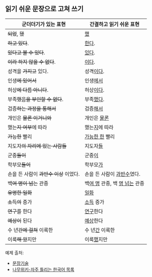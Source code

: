 ## 읽기 쉬운 문장으로 고쳐 쓰기

| 군더더기가 있는 표현 | 간결하고 읽기 쉬운 표현 |
| --- | --- |
| <del>되었</del>, <del>됐</del> | <ins>했</ins> |
| <del>하고 있다</del>. | <ins>한다</ins>. |
| <del>있다고 볼 수 있다</del>. | <ins>있다</ins>. |
| <del>이라 하지 않을 수 없다</del>. | <ins>이다</ins>. |
| 성격을 <del>가지고</del> 있다. | 성격<ins>이다</ins>. |
| 인생<del>에 있어서</del> | 인생<ins>에서</ins> |
| 허상<del>에 다름 아니다</del>. | 허상<ins>이다</ins>. |
| 부족<del>했음을 부인할 수 없다</del>. | 부족<ins>했다</ins>. |
| 검증<del>하는 과정을 통해서</del> | 검증<ins>해서</ins> |
| 개인은 <del>물론 이거니와</del> | 개인은 <ins>물론</ins> |
| 했는<del>지 여부</del>에 따라 | 했는<ins>지</ins>에 따라 |
| <del>가능한</del> 빨리 | <ins>가능한 한</ins> 빨리 |
| 지도자<del>의 자리에 있는 사람들</del> | 지도자<ins>들</ins> |
| 군중<del>들이</del> | 군중<ins>이</ins> |
| 학부모<del>들이</del> | 학부모<ins>가</ins> |
| 손을 든 사람이 <del>과반수 이상</del> 이었다. | 손을 든 사람이 <ins>과반수</ins>였다. |
| 백<del>여 명이 넘는</del> 관중 | 백<ins>여 명</ins> 관중, 백 <ins>명 넘는</ins> 관중 |
| <del>유명한 일화</del> | <ins>일화</ins> |
| <del>소득의</del> 증가 | <ins>소득</ins> 증가 |
| <del>연구를</del> 한다 | <ins>연구</ins>한다 |
| <del>예상이</del> 된다 | <ins>예상</ins>한다 |
| 수 년<del>간에 걸쳐</del> 이룩한 | 수 년<ins>간</ins> 이룩한 |
| 이룩<del>해 왔</del>지만 | 이룩<ins>했</ins>지만 |

예제 출처: 
* [문장기술](http://www.11st.co.kr/product/SellerProductDetail.tmall?method=getSellerProductDetail&xfrom=search^prd&prdNo=1481281598&lCtgrNo=2967&mCtgrNo=838026)
* [나무위키-자주 틀리는 한국어 목록](https://namu.wiki/w/%EC%9E%90%EC%A3%BC%20%ED%8B%80%EB%A6%AC%EB%8A%94%20%ED%95%9C%EA%B5%AD%EC%96%B4/%EB%AA%A9%EB%A1%9D)
